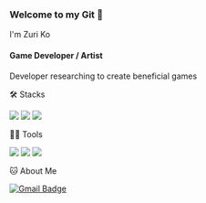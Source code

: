 ### Welcome to my Git 👋
I'm Zuri Ko

#### Game Developer / Artist
Developer researching to create beneficial games

🛠️ Stacks

 <img src="https://img.shields.io/badge/C-A8B9CC?style=flat-square&logo=C&logoColor=white"/> <img src="https://img.shields.io/badge/C%23-blue?style=flat-square&logo=c%23"/> <img src="https://img.shields.io/badge/Python-3766AB?style=flat-square&logo=Python&logoColor=white"/>

💪🏼 Tools 

 <img src="https://img.shields.io/badge/Visual Studio Code-007ACC?style=flat-square&logo=Visual Studio Code&logoColor=white"/> <img src="https://img.shields.io/badge/GitHub-181717?style=flat-square&logo=GitHub&logoColor=white"/> <img src="https://img.shields.io/badge/Unity-gray?style=flat-square&logo=unity">

🐱 About Me

[![Gmail Badge](https://img.shields.io/badge/Gmail-d14836?style=flat-square&logo=Gmail&logoColor=white&link=mailto:drkoby0803@gmail.com)](drkoby0803@gmail.com)
